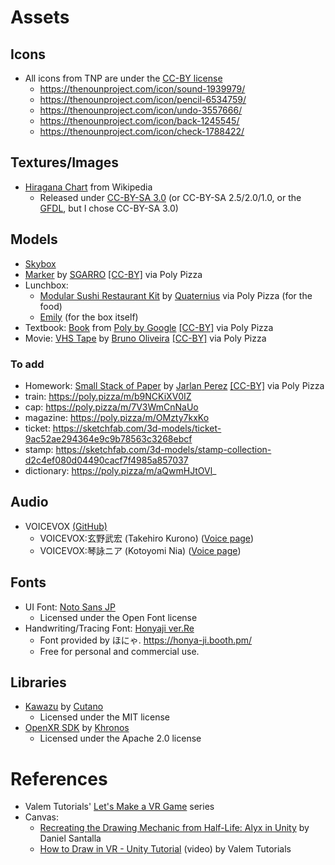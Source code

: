 # Assets

## Icons
- All icons from TNP are under the [CC-BY license](https://help.thenounproject.com/hc/en-us/articles/200509798-What-licenses-do-you-offer)
    - https://thenounproject.com/icon/sound-1939979/
    - https://thenounproject.com/icon/pencil-6534759/
    - https://thenounproject.com/icon/undo-3557666/
    - https://thenounproject.com/icon/back-1245545/
    - https://thenounproject.com/icon/check-1788422/

## Textures/Images
- [Hiragana Chart](https://commons.wikimedia.org/wiki/File:Table_hiragana.svg) from Wikipedia
    - Released under [CC-BY-SA 3.0](https://creativecommons.org/licenses/by-sa/3.0/deed.en) (or CC-BY-SA 2.5/2.0/1.0, or the [GFDL](https://www.gnu.org/licenses/fdl-1.3.html), but I chose CC-BY-SA 3.0)

## Models
- [Skybox](https://assetstore.unity.com/packages/2d/textures-materials/sky/fantasy-skybox-free-18353)
- [Marker](https://poly.pizza/m/tc4jUrXVs3) by [SGARRO](https://poly.pizza/u/SGARRO) [[CC-BY]](https://creativecommons.org/licenses/by/3.0/) via Poly Pizza 
- Lunchbox:
    - [Modular Sushi Restaurant Kit](https://poly.pizza/bundle/Modular-Sushi-Restaurant-Kit-LJZrZsNPM7) by [Quaternius](https://poly.pizza/u/Quaternius) via Poly Pizza (for the food)
    - [Emily](https://github.com/EmilyGoose) (for the box itself)
- Textbook: [Book](https://poly.pizza/m/4S1nr7WmUxm) from [Poly by Google](https://poly.pizza/u/Poly%20by%20Google) [[CC-BY]](https://creativecommons.org/licenses/by/3.0/) via Poly Pizza
- Movie: [VHS Tape](https://poly.pizza/m/73PcdQ7OFRX) by [Bruno Oliveira](https://poly.pizza/u/Bruno%20Oliveira) [[CC-BY]](https://creativecommons.org/licenses/by/3.0/) via Poly Pizza 

### To add

- Homework: [Small Stack of Paper](https://poly.pizza/m/aiBozYlPe--) by [Jarlan Perez](https://poly.pizza/u/Jarlan%20Perez) [[CC-BY]](https://creativecommons.org/licenses/by/3.0/) via Poly Pizza 
- train: https://poly.pizza/m/b9NCKiXV0IZ 
- cap: https://poly.pizza/m/7V3WmCnNaUo
- magazine: https://poly.pizza/m/OMzty7kxKo
- ticket: https://sketchfab.com/3d-models/ticket-9ac52ae294364e9c9b78563c3268ebcf
- stamp: https://sketchfab.com/3d-models/stamp-collection-d2c4ef080d04490cacf7f4985a857037
- dictionary: https://poly.pizza/m/aQwmHJtOVl_

## Audio
- VOICEVOX [(GitHub)](https://github.com/VOICEVOX/voicevox_engine/tree/master)
  - VOICEVOX:玄野武宏 (Takehiro Kurono) ([Voice page](https://voicevox.hiroshiba.jp/product/kurono_takehiro/))
  - VOICEVOX:琴詠ニア (Kotoyomi Nia) ([Voice page](https://voicevox.hiroshiba.jp/product/kotoyomi_nia/))

## Fonts 
- UI Font: [Noto Sans JP](https://fonts.google.com/noto/specimen/Noto+Sans)
    - Licensed under the Open Font license
- Handwriting/Tracing Font: [Honyaji ver.Re](https://honya-ji.booth.pm/items/6193040)
    - Font provided by ほにゃ. https://honya-ji.booth.pm/
    - Free for personal and commercial use.

## Libraries
- [Kawazu](https://github.com/Cutano/Kawazu) by [Cutano](https://github.com/Cutano/)
    - Licensed under the MIT license
- [OpenXR SDK](https://github.com/KhronosGroup/OpenXR-SDK-Source) by [Khronos](https://github.com/KhronosGroup/)
    - Licensed under the Apache 2.0 license

# References
- Valem Tutorials' [Let's Make a VR Game](https://www.youtube.com/playlist?list=PLpEoiloH-4eM-fykn_3_QcJ-A_MIJF5B9) series
- Canvas:
    - [Recreating the Drawing Mechanic from Half-Life: Alyx in Unity](https://80.lv/articles/recreating-the-drawing-mechanic-from-half-life-alyx-in-unity/) by Daniel Santalla
    - [How to Draw in VR - Unity Tutorial](https://youtu.be/VAnBM18Q5Ow) (video) by Valem Tutorials
